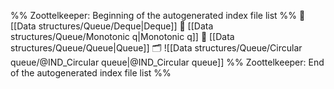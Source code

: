 %% Zoottelkeeper: Beginning of the autogenerated index file list  %%
📄 [[Data structures/Queue/Deque|Deque]]
📄 [[Data structures/Queue/Monotonic q|Monotonic q]]
📄 [[Data structures/Queue/Queue|Queue]]
🗂️ ![[Data structures/Queue/Circular queue/@IND_Circular queue|@IND_Circular queue]]
%% Zoottelkeeper: End of the autogenerated index file list  %%
